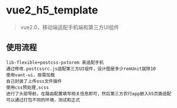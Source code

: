 # vue2_h5_template

> vue2.0，移动端适配手机端和第三方UI组件

## 使用流程

``` 
lib-flexible+postcss-pxtorem 来适配手机
通过修改.postcssrc.js适配第三方UI组件，设计图是多少remUnit就除10
使用vant-ui，按需加载
自己封装了上传oss文件插件
使用css预处理,scss
进行了头部导航，在路由配置填写相关信息即可，然后第三方农行app嵌入h5页面适配
可以通过打包不同的环境，测试和正式
```